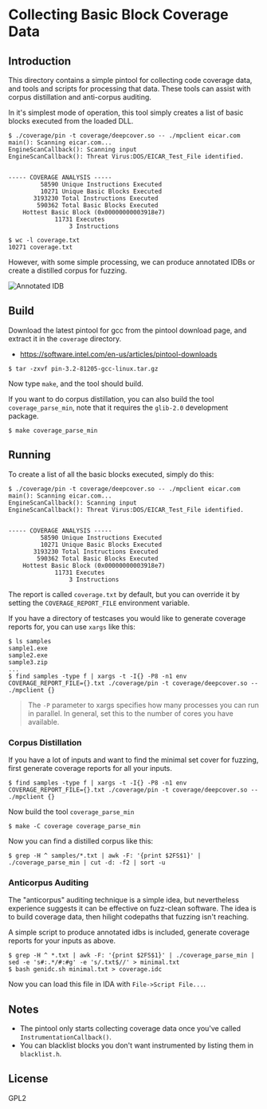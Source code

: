 # Collecting Basic Block Coverage Data
## Introduction

This directory contains a simple pintool for collecting code coverage data, and
tools and scripts for processing that data. These tools can assist with corpus
distillation and anti-corpus auditing.

In it's simplest mode of operation, this tool simply creates a list of basic
blocks executed from the loaded DLL.

```
$ ./coverage/pin -t coverage/deepcover.so -- ./mpclient eicar.com
main(): Scanning eicar.com...
EngineScanCallback(): Scanning input
EngineScanCallback(): Threat Virus:DOS/EICAR_Test_File identified.


----- COVERAGE ANALYSIS -----
         58590 Unique Instructions Executed
         10271 Unique Basic Blocks Executed
       3193230 Total Instructions Executed
        590362 Total Basic Blocks Executed
    Hottest Basic Block (0x00000000003918e7)
             11731 Executes
                 3 Instructions

$ wc -l coverage.txt
10271 coverage.txt
```

However, with some simple processing, we can produce annotated IDBs or create a
distilled corpus for fuzzing.

![Annotated IDB](https://raw.githubusercontent.com/taviso/loadlibrary/master/doc/annotatedidb.png)

## Build

Download the latest pintool for gcc from the pintool download page, and extract
it in the `coverage` directory.

* https://software.intel.com/en-us/articles/pintool-downloads

```
$ tar -zxvf pin-3.2-81205-gcc-linux.tar.gz
```

Now type `make`, and the tool should build.

If you want to do corpus distillation, you can also build the tool
`coverage_parse_min`, note that it requires the `glib-2.0` development package.

```
$ make coverage_parse_min
```

## Running

To create a list of all the basic blocks executed, simply do this:

```
$ ./coverage/pin -t coverage/deepcover.so -- ./mpclient eicar.com
main(): Scanning eicar.com...
EngineScanCallback(): Scanning input
EngineScanCallback(): Threat Virus:DOS/EICAR_Test_File identified.


----- COVERAGE ANALYSIS -----
         58590 Unique Instructions Executed
         10271 Unique Basic Blocks Executed
       3193230 Total Instructions Executed
        590362 Total Basic Blocks Executed
    Hottest Basic Block (0x00000000003918e7)
             11731 Executes
                 3 Instructions
```

The report is called `coverage.txt` by default, but you can override it by
setting the `COVERAGE_REPORT_FILE` environment variable.

If you have a directory of testcases you would like to generate coverage
reports for, you can use `xargs` like this:

```
$ ls samples
sample1.exe
sample2.exe
sample3.zip
...
$ find samples -type f | xargs -t -I{} -P8 -n1 env COVERAGE_REPORT_FILE={}.txt ./coverage/pin -t coverage/deepcover.so -- ./mpclient {}
```

> The `-P` parameter to xargs specifies how many processes you can run in
> parallel. In general, set this to the number of cores you have available.

### Corpus Distillation

If you have a lot of inputs and want to find the minimal set cover for fuzzing,
first generate coverage reports for all your inputs.

```
$ find samples -type f | xargs -t -I{} -P8 -n1 env COVERAGE_REPORT_FILE={}.txt ./coverage/pin -t coverage/deepcover.so -- ./mpclient {}
```

Now build the tool `coverage_parse_min`

```
$ make -C coverage coverage_parse_min
```

Now you can find a distilled corpus like this:

```
$ grep -H ^ samples/*.txt | awk -F: '{print $2FS$1}' | ./coverage_parse_min | cut -d: -f2 | sort -u
```

### Anticorpus Auditing

The "anticorpus" auditing technique is a simple idea, but nevertheless
experience suggests it can be effective on fuzz-clean software. The idea is to
build coverage data, then hilight codepaths that fuzzing isn't reaching.

A simple script to produce annotated idbs is included, generate coverage
reports for your inputs as above.

```
$ grep -H ^ *.txt | awk -F: '{print $2FS$1}' | ./coverage_parse_min | sed -e 's#:.*/#:#g' -e 's/.txt$//' > minimal.txt
$ bash genidc.sh minimal.txt > coverage.idc
```

Now you can load this file in IDA with `File->Script File...`.

## Notes

* The pintool only starts collecting coverage data once you've called `InstrumentationCallback()`.
* You can blacklist blocks you don't want instrumented by listing them in `blacklist.h`.

## License

GPL2

